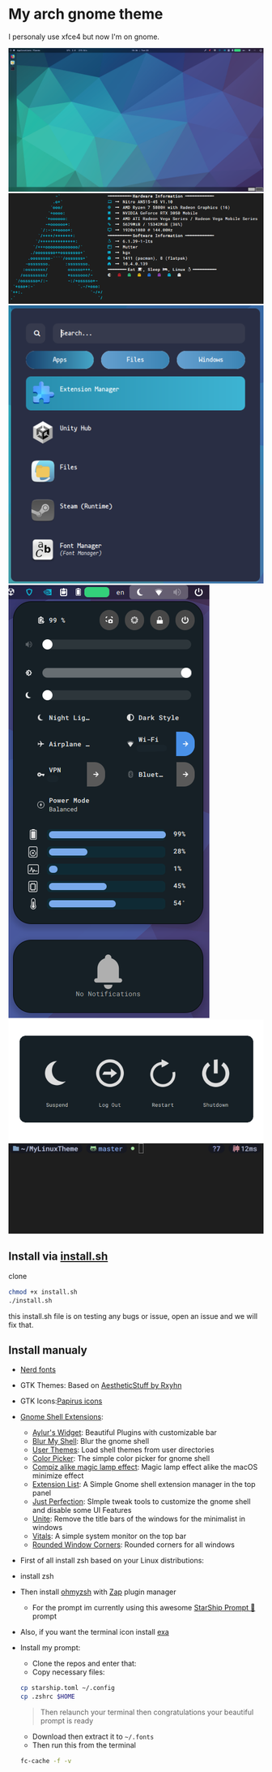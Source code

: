 # My arch gnome theme

I personaly use xfce4 but now I'm on gnome.

![Desktop](Screenshot0.png)
![neofetch](Screenshot1.png)
![rofi](Screenshot2.png)
![panel](Screenshot3.png)
![power option](Screenshot4.png)
![shell](Screenshot5.png)

## Install via [install.sh](install.sh)
clone
```zsh
chmod +x install.sh
./install.sh
```

this install.sh file is on testing any bugs or issue, open an issue and we will fix that.

## Install manualy

- [Nerd fonts](https://www.nerdfonts.com/font-downloads)

- GTK Themes: Based on [AestheticStuff by Rxyhn](https://github.com/rxyhn/AestheticStuff)

- GTK Icons:[Papirus icons ](https://www.gnome-look.org/p/1166289)

- [Gnome Shell Extensions](https://extensions.gnome.org/):

  - [Aylur's Widget](https://extensions.gnome.org/extension/5338/aylurs-widgets/): Beautiful Plugins with customizable bar
  - [Blur My Shell](https://extensions.gnome.org/extension/3193/blur-my-shell/): Blur the gnome shell
  - [User Themes](https://extensions.gnome.org/extension/19/user-themes/): Load shell themes from user directories
  - [Color Picker](https://extensions.gnome.org/extension/3396/color-picker/): The simple color picker for gnome shell
  - [Compiz alike magic lamp effect](https://extensions.gnome.org/extension/3740/compiz-alike-magic-lamp-effect/): Magic lamp effect alike the macOS minimize effect
  - [Extension List](https://extensions.gnome.org/extension/3088/extension-list/): A Simple Gnome shell extension manager in the top panel
  - [Just Perfection](https://extensions.gnome.org/extension/3843/just-perfection/): SImple tweak tools to customize the gnome shell and disable some UI Features
  - [Unite](https://extensions.gnome.org/extension/1287/unite/): Remove the title bars of the windows for the minimalist in windows
  - [Vitals](https://extensions.gnome.org/extension/1460/vitals/): A simple system monitor on the top bar
  - [Rounded Window Corners](https://extensions.gnome.org/extension/5237/rounded-window-corners/): Rounded corners for all windows




- First of all install zsh based on your Linux distributions:

- install zsh

- Then install [ohmyzsh](https://ohmyz.sh/) with [Zap](https://www.zapzsh.org/) plugin manager

  - For the prompt im currently using this awesome [StarShip Prompt 🚀](https://starship.rs/guide/#%F0%9F%9A%80-installation) prompt

- Also, if you want the terminal icon install [exa](https://the.exa.website/install)

- Install my prompt:
  - Clone the repos and enter that:
  - Copy necessary files:
  ```zsh
  cp starship.toml ~/.config 
  cp .zshrc $HOME
  ```
  > Then relaunch your terminal then congratulations your beautiful prompt is ready
  - Download then extract it to `~/.fonts`
  - Then run this from the terminal
  ```zsh
  fc-cache -f -v
  ```


